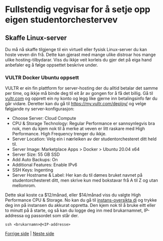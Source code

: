 # Fullstendig vegvisar for å setje opp eigen studentorchestervev

## Skaffe Linux-server

Du må nå skaffe tilgjenge til ein virtuell eller fysisk Linux-server du kan hoste veven din frå. Dette kan gjerast med mange ulike distroar hos mange ulike hosting-tilbydarar. Viss du ikkje veit korleis du gjer det på eiga hand anbefaler eg å følge oppsettet beskrive under.

### VULTR Docker Ubuntu oppsett

VULTR er ein fin plattform for server-hosting der du alltid betalar det samme per time, og ikkje må binde deg til eit år av gongen for å få det billig. Gå til [vultr.com](https://www.vultr.com/) og opprett ein ny konto og legg like gjerne inn betalingsinfo før du går vidare. Deretter kan du gå til https://my.vultr.com/deploy/ og velge følgjande ny server-konfigurasjon:

- Choose Server: Cloud Compute
- CPU & Storage Technology: Regular Performance er sannsynlegvis bra nok, men du kjem nok til å merke at veven er litt raskare med High Performance. High Frequency trenger du ikkje.
- Server Location: Velg ein i nærleiken av der studentorchesteret ditt held til.
- Server Image: Marketplace Apps > Docker > Ubuntu 20.04 x64
- Server Size: 55 GB SSD
- Add Auto Backups: On
- Additional Features: Enable IPv6
- SSH Keys: Ingenting
- Server Hostname & Label: Her kan du til dømes bruket navnet på studentorchesteret ditt, men skrive kun med bokstavar frå A til Z og utan mellomrom.

Dette skal koste ca $12/månad, eller $14/månad viss du valgte High Performance CPU & Storage. No kan du gå til [instans-oversikta di](https://my.vultr.com/) og trykke deg inn på instansen du akkurat oppretta. Den kjem nok til å bruke eitt eller to minutt på å starte, og så kan du logge deg inn med brukarnamnet, IP-addressa og passordet som står der.

```
ssh <brukarnamn>@<IP-addresse>
```

[Forrige side](2_azure_eller_server.md) | [Neste side](server_4_serveroppsett.md)
